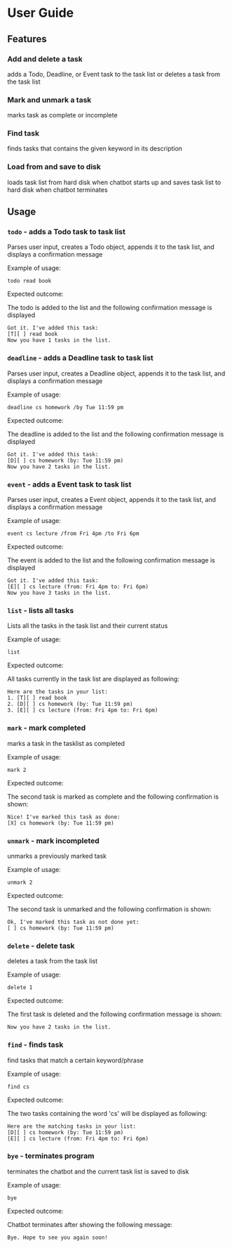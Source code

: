 # User Guide

## Features 

### Add and delete a task

adds a Todo, Deadline, or Event task to the task list or deletes a task from the task list

### Mark and unmark a task

marks task as complete or incomplete

### Find task

finds tasks that contains the given keyword in its description

### Load from and save to disk

loads task list from hard disk when chatbot starts up and saves task list to hard disk when chatbot terminates

## Usage

### `todo` - adds a Todo task to task list

Parses user input, creates a Todo object, appends it to the task list, and displays a confirmation message

Example of usage: 

`todo read book`

Expected outcome:

The todo is added to the list and the following confirmation message is displayed

```
Got it. I've added this task:
[T][ ] read book
Now you have 1 tasks in the list.
```
### `deadline` - adds a Deadline task to task list

Parses user input, creates a Deadline object, appends it to the task list, and displays a confirmation message

Example of usage: 

`deadline cs homework /by Tue 11:59 pm`

Expected outcome:

The deadline is added to the list and the following confirmation message is displayed

```
Got it. I've added this task:
[D][ ] cs homework (by: Tue 11:59 pm)
Now you have 2 tasks in the list.
```
### `event` - adds a Event task to task list

Parses user input, creates a Event object, appends it to the task list, and displays a confirmation message

Example of usage: 

`event cs lecture /from Fri 4pm /to Fri 6pm`

Expected outcome:

The event is added to the list and the following confirmation message is displayed

```
Got it. I've added this task:
[E][ ] cs lecture (from: Fri 4pm to: Fri 6pm)
Now you have 3 tasks in the list.
```
### `list` - lists all tasks

Lists all the tasks in the task list and their current status

Example of usage: 

`list`

Expected outcome:

All tasks currently in the task list are displayed as following:

```
Here are the tasks in your list:
1. [T][ ] read book
2. [D][ ] cs homework (by: Tue 11:59 pm)
3. [E][ ] cs lecture (from: Fri 4pm to: Fri 6pm)

```
### `mark` - mark completed

marks a task in the tasklist as completed

Example of usage: 

`mark 2`

Expected outcome:

The second task is marked as complete and the following confirmation is shown:

```
Nice! I've marked this task as done: 
[X] cs homework (by: Tue 11:59 pm)
```
### `unmark` - mark incompleted

unmarks a previously marked task

Example of usage: 

`unmark 2`

Expected outcome:

The second task is unmarked and the following confirmation is shown:

```
Ok, I've marked this task as not done yet:
[ ] cs homework (by: Tue 11:59 pm)
```
### `delete` - delete task

deletes a task from the task list

Example of usage: 

`delete 1`

Expected outcome:

The first task is deleted and the following confirmation message is shown:

```
Now you have 2 tasks in the list.
```
### `find` - finds task

find tasks that match a certain keyword/phrase

Example of usage: 

`find cs`

Expected outcome:

The two tasks containing the word 'cs' will be displayed as following:

```
Here are the matching tasks in your list:
[D][ ] cs homework (by: Tue 11:59 pm)
[E][ ] cs lecture (from: Fri 4pm to: Fri 6pm)
```
### `bye` - terminates program

terminates the chatbot and the current task list is saved to disk

Example of usage: 

`bye`

Expected outcome:

Chatbot terminates after showing the following message:

```
Bye. Hope to see you again soon!
```
